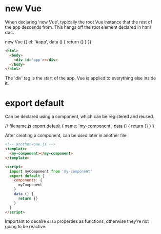 # new Vue 
When declaring 'new Vue', typically the root Vue instance that the rest of the app descends from. 
This hangs off the root element declared in html doc. 

new Vue ({
  el: '#app',
  data () {
    return {} 
  }
})

```html 
<html>
  <body>
    <div id='app'></div>
  </body>
</html>
```
The 'div' tag is the start of the app, Vue is applied to everything else inside it.

# export default 

Can be declared using a component, which can be registered and reused. 

// filename.js 
export default {
  name: 'my-component', 
  data () {
    return {}
  }
}

After creating a component, can be used later in another file 

```html
<!-- another-one.js --> 
<template>
  <my-component></my-component>
</template>

<script>
  import myComponent from 'my-component'
  export default {
    components: {
      myComponent 
    }
    data () {
      return {} 
    }
  }
</script>
```

Important to decalre `data` properties as functions, otherwise they're not going to be reactive. 